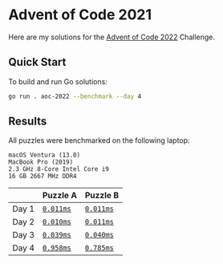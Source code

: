 # Advent of Code 2021

Here are my solutions for the [Advent of Code 2022](https://adventofcode.com/2022) Challenge.

## Quick Start

To build and run Go solutions:

```sh
go run . aoc-2022 --benchmark --day 4
```


## Results

All puzzles were benchmarked on the following laptop:


```text
macOS Ventura (13.0)
MacBook Pro (2019)
2.3 GHz 8-Core Intel Core i9
16 GB 2667 MHz DDR4
```

|       | Puzzle A                  | Puzzle B                  |
|:------|:--------------------------|:--------------------------|
| Day 1 | [`0.011ms`](./day01/a.go) | [`0.011ms`](./day01/b.go) |
| Day 2 | [`0.010ms`](./day02/a.go) | [`0.011ms`](./day02/b.go) |
| Day 3 | [`0.039ms`](./day03/a.go) | [`0.040ms`](./day03/b.go) |
| Day 4 | [`0.958ms`](./day04/a.go) | [`0.785ms`](./day04/b.go) |
